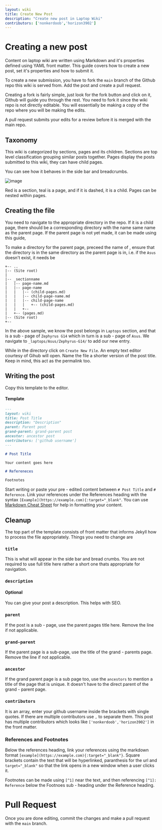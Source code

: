 ```yaml
---
layout: wiki
title: Create New Post
description: "Create new post in Laptop Wiki"
contributors: ['nonkerdoob','horizon3902']
---
```


# Creating a new post

Content on laptop wiki are written using Markdown and it's properties defined using YAML front matter. This guide covers how to create a new post, set it's properties and how to submit it. 

To create a new submission, you have to fork the ``main`` branch of the Github repo this wiki is served from. Add the post and create a pull request.

Creating a fork is fairly simple, just look for the fork button and click on it, Github will guide you through the rest. You need to fork it since the wiki repo is not directly editable. You will essentially be making a copy of the repo where you will be making the edits.

A pull request submits your edits for a review before it is merged with the main repo.

## Taxonomy

This wiki is categorized by sections, pages and its children. Sections are top level classification grouping similar posts together. Pages display the posts submitted to this wiki, they can have child pages.

You can see how it behaves in the side bar and breadcrumbs.

![image](https://user-images.githubusercontent.com/100846697/164708701-61192303-8fd4-45c7-ab92-2f1312c7a4a0.png)

Red is a section, teal is a page, and if it is dashed, it is a child. Pages can be nested within pages.

## Creating the file

You need to navigate to the appropriate directory in the repo. If it is a child page, there should be a corresponding directory with the name same name as the parent page. If the parent page is not yet made, it can be made using this guide,

To make a directory for the parent page, preceed the name of , ensure that the directory is in the same directory as the parent page is in, i.e. if the ``Asus`` doesn't exist, it needs be

```
+-- ..
|-- (Site root)
|
|-- _sectionname
|   |-- page-name.md
|   |-- page-name
|   |   |-- (child-pages.md) 
|   |   |-- child-page-name.md
|   |   |-- child-page-name
|   |   |   +-- (child-pages.md)
|   |   +--
|   +-- (pages.md)
|-- (Site root)
+--
```

In the above sample, we know the post belongs in ``Laptops`` section, and that is a sub - page of ``Zephyrus G14`` which in turn is a sub - page of ``Asus``. We navigate to ``_laptops/Asus/Zephyrus-G14/`` to add our new entry.

While in the directory click on ``Create New File``. An empty text editor courtesy of Gihub will open. Name the file a shorter version of the post title. Keep in mind, this act as the permalink too.

## Writing the post

Copy this template to the editor.

#### Template
```markdown
---
layout: wiki
title: Post Title
description: "Description"
parent: Parent post
grand-parent: grand-parent post
ancestor: ancestor post
contributors: ['github username'] 
---

# Post Title

Your content goes here

# Refereneces

Footnotes

```

Start writing or paste your pre - edited content between ``# Post Title`` and ``# Reference``. Link your references under the References heading with the syntax ``[Example](https://example.com){:target="_blank"``. You can use [Markdown Cheat Sheet]() for help in formatting your content.


## Cleanup

The top part of the template consists of front matter that informs Jekyll how to process the file appropriately. Things you need to change are 

### ``title``

This is what will appear in the side bar and bread crumbs. You are not required to use full title here rather a short one thats appropriate for navigation.

### ``description`` 
#### Optional

You can give your post a description. This helps with SEO.

### ``parent``

If the post is a sub - page, use the parent pages title here. Remove the line if not applicable.

### ``grand-parent``

If the parent page is a sub-page, use the title of the grand - parents page. Remove the line if not applicable.

### ``ancestor``

If the grand parent page is a sub page too, use the ``ancestors`` to mention a title of the page that is unique. It doesn't have to the direct parent of the grand - parent page.

### ``contributors``

It is an array, enter your github username inside the brackets with single quotes. If there are multiple contributors use `,` to separate them. This post has multiple contributors which looks like ``['nonkerdoob','horizon3902']`` in the front matter.

### References and Footnotes

Below the references heading, link your references using the markdown format ``[example](https://example.com){:target="_blank"}``. Square brackets contain the text that will be hyperlinked, paranthesis for the url and ``target="_blank"`` so that the link opens in a new window when a user clicks it.

Footnotes can be made using ``[^1]`` near the text, and then referencing ``[^1]: Reference`` below the Footnoes sub - heading under the Reference heading.

# Pull Request

Once you are done editing, commit the changes and make a pull request with the ``main`` branch.

